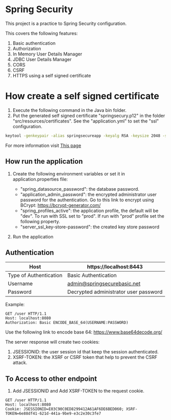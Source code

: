 # Spring Security

This project is a practice to Spring Security configuration.

This covers the following features:
1. Basic authentication
1. Authorization
1. In Memory User Details Manager
1. JDBC User Details Manager
1. CORS
1. CSRF
1. HTTPS using a self signed certificate

# How create a self signed certificate
1. Execute the following command in the Java bin folder.  
1. Put the generated self signed certificate "springsecury.p12" in the folder "src/resources/certificates".  See the
"application.yml" to set the "ssl" configuration.

```sh
keytool -genkeypair -alias springsecureapp -keyalg RSA -keysize 2048 -storetype PKCS12 -keystore springsecureapp.p12 -validity 3650
```

For more information visit [This page](https://www.baeldung.com/spring-boot-https-self-signed-certificate) 

## How run the application  
1. Create the following environment variables or set it in application.properties file:
    - "spring_datasource_password": the database password.
    - "application_admin_password": the encrypted administrator user password for the authentication.
    Go to this link to encrypt using BCrypt: https://bcrypt-generator.com/
    - "spring_profiles_active": the application profile, the default will be "dev". To run with SSL set to "prod".
    If run with "prod" profile set the following property. 
    - "server_ssl_key-store-password": the created key store password
    
1. Run the application

## Authentication

|Host                   | https://localhost:8443                |
|-----------------------|-------------------------------------- | 
|Type of Authentication | Basic Authentication                  |
|Username               | admin@springsecurebasic.net           |
|Password               | Decrypted administrator user password |

Example:
```
GET /user HTTP/1.1
Host: localhost:8080
Authorization: Basic ENCODE_BASE_64(USERNAME:PASSWORD)
```

Use the following link to encode base 64: https://www.base64decode.org/ 

The server response will create two cookies:

1. JSESSIONID: the user session id that keep the session authenticated.
1. XSRF-TOKEN: the XSRF or CSRF token that help to prevent the CSRF attack.


##  To Access to other endpoint
1. Add JSESSIONID and Add XSRF-TOKEN to the request cookie.

```
GET /user HTTP/1.1
Host: localhost:8080
Cookie: JSESSIONID=E03C90C0ED8299412A61AF6DE6BED060; XSRF-TOKEN=6e88df41-621d-441a-9be9-e3c2e30c3fe7
```